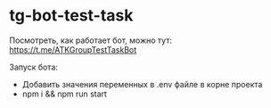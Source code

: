 # tg-bot-test-task

Посмотреть, как работает бот, можно тут: https://t.me/ATKGroupTestTaskBot

Запуск бота:
- Добавить значения переменных в .env файле в корне проекта
- npm i && npm run start
